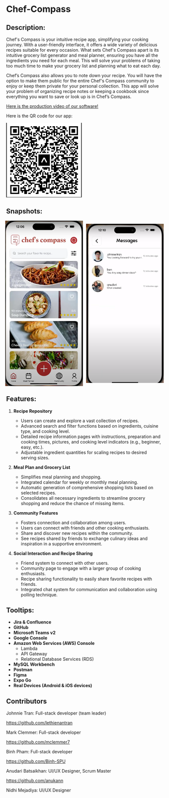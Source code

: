 ﻿# Chef-Compass

## Description:

Chef's Compass is your intuitive recipe app, simplifying your cooking journey. With a user-friendly interface, it offers a wide variety of delicious recipes suitable for every occasion. What sets Chef's Compass apart is its intuitive grocery list generator and meal planner, ensuring you have all the ingredients you need for each meal. This will solve your problems of taking too much time to make your grocery list and planning what to eat each day.

Chef’s Compass also allows you to note down your recipe. You will have the option to make them public for the entire Chef's Compass community to enjoy or keep them private for your personal collection. This app will solve your problem of organizing recipe notes or keeping a cookbook since everything you want to save or look up is in Chef’s Compass.

[Here is the production video of our software!](https://youtu.be/5-yikacxQUU)

Here is the QR code for our app:

![](app.png)

## Snapshots:

<div style="display: flex; justify-content: center; align-items: center;">
    <img src="home-page.png" alt="Home Page" width="250" style="margin-right: 10px;">
    <img src="chat.png" alt="Chat" width="250">
</div>

## Features:

1. **Recipe Repository**

   - Users can create and explore a vast collection of recipes.
   - Advanced search and filter functions based on ingredients, cuisine type, and cooking level.
   - Detailed recipe information pages with instructions, preparation and cooking times, pictures, and cooking level indicators (e.g., beginner, easy, etc.).
   - Adjustable ingredient quantities for scaling recipes to desired serving sizes.

2. **Meal Plan and Grocery List**

   - Simplifies meal planning and shopping.
   - Integrated calendar for weekly or monthly meal planning.
   - Automatic generation of comprehensive shopping lists based on selected recipes.
   - Consolidates all necessary ingredients to streamline grocery shopping and reduce the chance of missing items.

3. **Community Features**

   - Fosters connection and collaboration among users.
   - Users can connect with friends and other cooking enthusiasts.
   - Share and discover new recipes within the community.
   - See recipes shared by friends to exchange culinary ideas and inspiration in a supportive environment.

4. **Social Interaction and Recipe Sharing**
   - Friend system to connect with other users.
   - Community page to engage with a larger group of cooking enthusiasts.
   - Recipe sharing functionality to easily share favorite recipes with friends.
   - Integrated chat system for communication and collaboration using polling technique.

## Tooltips:

- **Jira & Confluence**
- **GitHub**
- **Microsoft Teams v2**
- **Google Console**
- **Amazon Web Services (AWS) Console**
  - Lambda
  - API Gateway
  - Relational Database Services (RDS)
- **MySQL Workbench**
- **Postman**
- **Figma**
- **Expo Go**
- **Real Devices (Android & iOS devices)**

## Contributors

Johnnie Tran: Full-stack developer (team leader)

https://github.com/lethienantran

Mark Clemmer: Full-stack developer

https://github.com/mclemmer7

Binh Pham: Full-stack developer

https://github.com/Binh-SPU

Anudari Batsaikhan: UI/UX Designer, Scrum Master

https://github.com/anukann

Nidhi Mejadiya: UI/UX Designer
